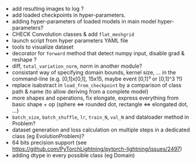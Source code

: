 - add resulting images to log ?
- add loaded checkpoints in hyper-parameters.
- adding hyper-parameters of loaded models in main model hyper-parameters?
- CHECK Convolution classes & add `flat_meshgrid`
- launch script from hyper parameters YAML file
- tools to visualize dataset
- decorator for `forward` method that detect numpy input, disable grad & reshape ?
- diff, `total_variation_norm`, norm in another module?
- consistant way of specifying domain bounds, kernel size, ... in the command-line (e.g. [0,1]x[0,1], 15x15, maybe event [0,1]³ or [0,1]^3 ?!)
- replace isabstract in `load_from_checkpoint` by a comparison of class path & name (to allow deriving from a complete model)
- more shapes and operations, fix elongate, express everything from basic shape + op (sphere <=> rounded dot, rectangle <=> elongated dot, ...)
- `batch_size`, `batch_shuffle`, `lr`, `train_N`, `val_N` and dataloader method in Problem?
- dataset generation and loss calculation on multiple steps in a dedicated class (eg EvolutionProblem)?
- 64 bits precision support (see https://github.com/PyTorchLightning/pytorch-lightning/issues/2497)
- adding dtype in every possible class (eg Domain)
